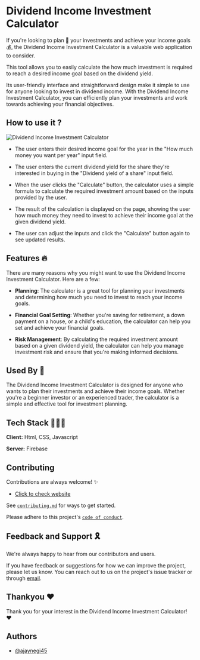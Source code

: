 
# Dividend Income Investment Calculator

If you're looking to plan 📆 your investments and achieve your income goals 💰, the Dividend Income Investment Calculator is a valuable web application to consider. 

This tool allows you to easily calculate the how much investment is required to reach a desired income goal based on the dividend yield. 

Its user-friendly interface and straightforward design make it simple to use for anyone looking to invest in dividend income. With the Dividend Income Investment Calculator, you can efficiently plan your investments and work towards achieving your financial objectives.

## How to use it ?

![Dividend Income Investment Calculator](https://github.com/ajaynegi45/Investment-Calculator/blob/main/img/tools.jpg?raw=true)

- The user enters their desired income goal for the year in the "How much money you want per year" input field.

- The user enters the current dividend yield for the share they're interested in buying in the "Dividend yield of a share" input field.

- When the user clicks the "Calculate" button, the calculator uses a simple formula to calculate the required investment amount based on the inputs provided by the user.

- The result of the calculation is displayed on the page, showing the user how much money they need to invest to achieve their income goal at the given dividend yield.

- The user can adjust the inputs and click the "Calculate" button again to see updated results.


## Features 🔥
There are many reasons why you might want to use the Dividend Income Investment Calculator. Here are a few:


- **Planning**: The calculator is a great tool for planning your investments and determining how much you need to invest to reach your income goals.

- **Financial Goal Setting**: Whether you're saving for retirement, a down payment on a house, or a child's education, the calculator can help you set and achieve your financial goals.

- **Risk Management**: By calculating the required investment amount based on a given dividend yield, the calculator can help you manage investment risk and ensure that you're making informed decisions.

## Used By 🤗
The Dividend Income Investment Calculator is designed for anyone who wants to plan their investments and achieve their income goals. Whether you're a beginner investor or an experienced trader, the calculator is a simple and effective tool for investment planning.

## Tech Stack 👨🏻‍💻

**Client:** Html, CSS, Javascript

**Server:** Firebase

## Contributing

Contributions are always welcome! ✨

- [Click to check website](https://tools-45.web.app/)

See [`contributing.md`](https://github.com/ajaynegi45/Investment-Calculator/blob/main/code_of_conduct.md) for ways to get started.

Please adhere to this project's [`code of conduct`](https://github.com/ajaynegi45/Investment-Calculator/blob/main/contributing.md).

## Feedback and Support 🎗️

We're always happy to hear from our contributors and users. 

If you have feedback or suggestions for how we can improve the project, please let us know. You can reach out to us on the project's issue tracker or through [email](mailto:contact@ajaynegi.co).

## Thankyou ❤️
Thank you for your interest in the Dividend Income Investment Calculator! ❤️

## Authors

- [@ajaynegi45](https://github.com/ajaynegi45)


